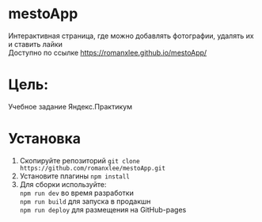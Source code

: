 # mestoApp    
   
Интерактивная страница, где можно добавлять фотографии, удалять их и ставить лайки    
Доступно по ссылке https://romanxlee.github.io/mestoApp/    
   
# Цель:   
Учебное задание Яндекс.Практикум    
   
# Установка   
1. Скопируйте репозиторий  `git clone https://github.com/romanxlee/mestoApp.git`
2. Установите плагины `npm install`
3. Для сборки используйте:   
`npm run dev` во время разработки   
`npm run build` для запуска в продакшн   
`npm run deploy` для размещения на GitHub-pages
